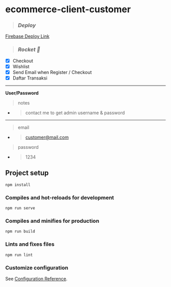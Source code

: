 # ecommerce-client-customer
> ### _**Deploy ‌**_
[Firebase Deploy Link](https://used-aircraft.web.app/home)

> ### _**Rocket 🚀‌**_
- [x] Checkout
- [x] Wishlist
- [x] Send Email when Register / Checkout
- [x] Daftar Transaksi

_________________
**User/Password**
> notes
- > contact me to get admin username & password 
-------------------
> email
- > customer@mail.com 
> password
- > 1234      

## Project setup
```
npm install
```

### Compiles and hot-reloads for development
```
npm run serve
```

### Compiles and minifies for production
```
npm run build
```

### Lints and fixes files
```
npm run lint
```

### Customize configuration
See [Configuration Reference](https://cli.vuejs.org/config/).

